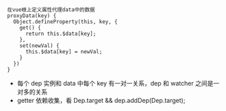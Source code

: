 ```
在vue根上定义属性代理data中的数据
proxyData(key) {
  Object.defineProperty(this, key, {
    get() {
      return this.$data[key];
    },
    set(newVal) {
      this.$data[key] = newVal;
    }
  })
}
```

- 每个 dep 实例和 data 中每个 key 有一对一关系，dep 和 watcher 之间是一对多的关系
- getter 依赖收集，看 Dep.target && dep.addDep(Dep.target);
